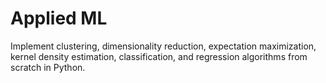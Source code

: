 # Applied ML
Implement clustering, dimensionality reduction, expectation maximization, kernel density estimation, classification, and regression algorithms from scratch in Python.
